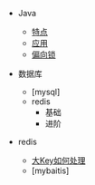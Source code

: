 * Java
  * [特点](kl/base.md)
  * [应用](kl/use.md)
  * [偏向锁](kl/aa.md)
* 数据库
  * [mysql]
  * redis
    * 基础
    * 进阶

* redis
  * [大Key如何处理](kl/bigkey.md)
  * [mybaitis]
  
